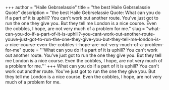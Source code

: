 +++
author = "Haile Gebrselassie"
title = "the best Haile Gebrselassie Quote"
description = "the best Haile Gebrselassie Quote: What can you do if a part of it is uphill? You can't work out another route. You've just got to run the one they give you. But they tell me London is a nice course. Even the cobbles, I hope, are not very much of a problem for me."
slug = "what-can-you-do-if-a-part-of-it-is-uphill?-you-cant-work-out-another-route-youve-just-got-to-run-the-one-they-give-you-but-they-tell-me-london-is-a-nice-course-even-the-cobbles-i-hope-are-not-very-much-of-a-problem-for-me"
quote = '''What can you do if a part of it is uphill? You can't work out another route. You've just got to run the one they give you. But they tell me London is a nice course. Even the cobbles, I hope, are not very much of a problem for me.'''
+++
What can you do if a part of it is uphill? You can't work out another route. You've just got to run the one they give you. But they tell me London is a nice course. Even the cobbles, I hope, are not very much of a problem for me.

